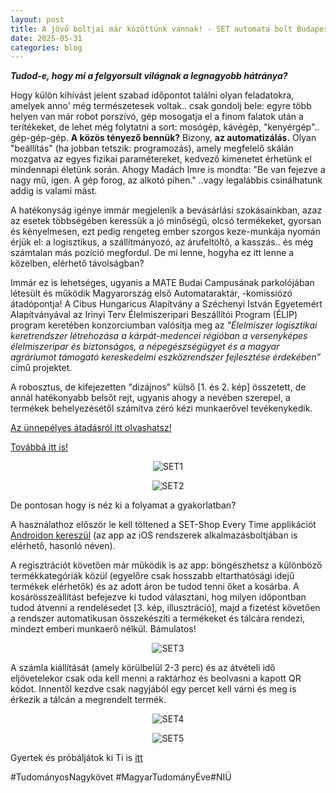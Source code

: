 ```yaml
---
layout: post
title: A jövő boltjai már közöttünk vannak! - SET automata bolt Budapesten
date: 2025-05-31 
categories: blog
---
```


***Tudod-e, hogy mi a felgyorsult világnak a legnagyobb hátránya?***

Hogy külön kihívást jelent szabad időpontot találni olyan feladatokra, amelyek anno' még természetesek voltak..  csak gondolj bele: egyre több helyen van már robot porszívó, gép mosogatja el a finom falatok után a terítékeket, de lehet még folytatni a sort: mosógép, kávégép, "kenyérgép"..
gép-gép-gép.
**A közös tényező bennük?**
Bizony, **az automatizálás.**
Olyan "beállítás" (ha jobban tetszik: programozás), amely megfelelő skálán mozgatva az egyes fizikai paramétereket, kedvező  kimenetet érhetünk el mindennapi életünk során.
Ahogy Madách Imre is mondta: "Be van fejezve a nagy mű, igen. A gép forog, az alkotó pihen." ..vagy legalábbis csinálhatunk addig is valami mást. 

A hatékonyság igénye immár megjelenik a bevásárlási szokásainkban, azaz az esetek többségében keressük a jó minőségű, olcsó termékeket, gyorsan és kényelmesen, ezt pedig rengeteg ember szorgos keze-munkája nyomán érjük el: a logisztikus, a szállítmányozó, az árufeltöltő, a kasszás.. és még számtalan más pozíció megfordul.
De mi lenne, hogyha ez itt lenne a közelben, elérhető távolságban?

Immár ez is lehetséges, ugyanis a MATE Budai Campusának parkolójában létesült és működik Magyarország első Automataraktár, -komissiózó átadópontja!
A Cibus Hungaricus Alapítvány a Széchenyi István Egyetemért Alapítványával az Irinyi Terv Élelmiszeripari Beszállítói Program (ÉLIP) program keretében konzorciumban valósítja meg az  *"Élelmiszer logisztikai keretrendszer létrehozása a kárpát-medencei régióban a versenyképes élelmiszeripar és biztonságos, a népegészségügyet és a magyar agráriumot támogató kereskedelmi eszközrendszer fejlesztése érdekében”* című projektet.

A robosztus, de kifejezetten "dizájnos" külső [1. és 2. kép] összetett, de annál hatékonyabb belsőt rejt, ugyanis ahogy a nevében szerepel, a termékek behelyezésétől számítva zéró kézi munkaerővel tevékenykedik.


[Az ünnepélyes átadásról itt olvashatsz!](https://uni-mate.hu/h%C3%ADr/-/content-viewer/%C3%A1tad%C3%A1sra-ker%C3%BClt-az-orsz%C3%A1g-els%C5%91-automatarakt%C3%A1r-komissi%C3%B3z%C3%B3-%C3%A1tad%C3%B3pont-a-mate-n/20123) 

[Továbbá itt is!](https://cibushungaricus.hu/automata-raktar-komissiozo-es-atadopont-felavatasa-volt-budan/)


<p align="center">
  <img src="/img/SET1.png" alt="SET1" style="max-width:100%;">
</p>


<p align="center">
  <img src="/img/SET2.png" alt="SET2" style="max-width:100%;">
</p>

De pontosan hogy is néz ki a folyamat a gyakorlatban?


A használathoz először le kell töltened a SET-Shop Every Time applikációt [Androidon kereszül](https://play.google.com/store/apps/details?id=hu.eerp.bevapp.set) (az app az iOS rendszerek alkalmazásboltjában is elérhető, hasonló néven).

A regisztrációt követően már működik is az app: böngészhetsz a különböző termékkategóriák közül (egyelőre csak hosszabb eltarthatósági idejű termékek elérhetők) és az adott áron be tudod tenni őket a kosárba. 
A kosárösszeállítást befejezve ki tudod választani, hog milyen időpontban tudod átvenni a rendelésedet [3. kép, illusztráció], majd a fizetést követően a rendszer automatikusan összekészíti a termékeket és tálcára rendezi, mindezt emberi munkaerő nélkül. Bámulatos! 

<p align="center">
  <img src="/img/SET3.png" alt="SET3" style="max-width:100%;">
</p>


A számla kiállítását (amely körülbelül 2-3 perc) és az átvételi idő eljövetelekor csak oda kell menni a raktárhoz és beolvasni a kapott QR kódot. Innentől kezdve csak nagyjából egy percet kell várni és meg is érkezik a tálcán a megrendelt termék.


<p align="center">
  <img src="/img/SET4.png" alt="SET4" style="max-width:100%;">
</p>


<p align="center">
  <img src="/img/SET5.png" alt="SET5" style="max-width:100%;">
</p>


Gyertek és próbáljátok ki Ti is [itt](https://maps.app.goo.gl/nXswZPji4mVbU1tx8)


#TudományosNagykövet #MagyarTudományÉve#NIÜ
